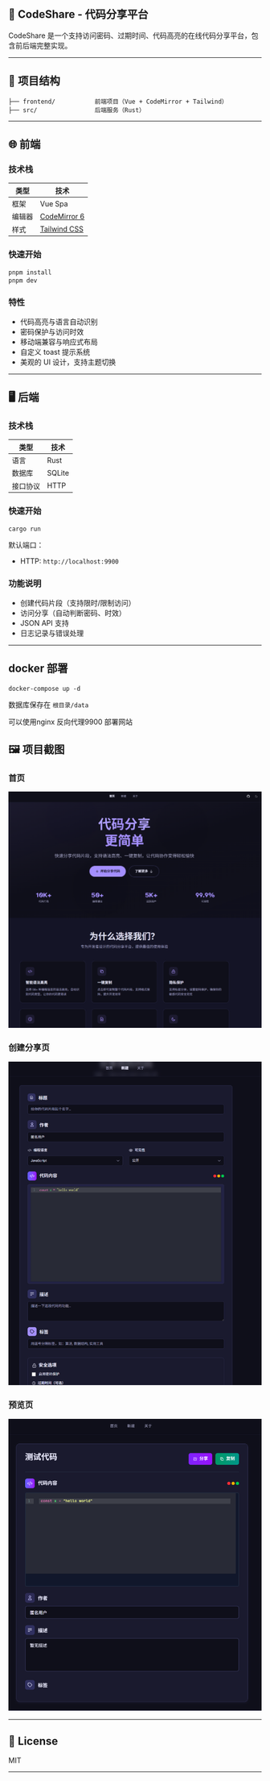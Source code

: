 ## 🧠 CodeShare - 代码分享平台

CodeShare 是一个支持访问密码、过期时间、代码高亮的在线代码分享平台，包含前后端完整实现。

---

## 📁 项目结构

```
├── frontend/           前端项目（Vue + CodeMirror + Tailwind）    
├── src/                后端服务（Rust）
```

---

## 🌐 前端

### 技术栈

| 类型   | 技术                                  |
| ------ | ------------------------------------- |
| 框架   | Vue Spa                               |
| 编辑器 | [CodeMirror 6]()                         |
| 样式   | [Tailwind CSS](https://tailwindcss.com/) |

### 快速开始

```shell
pnpm install
pnpm dev
```

### 特性

* 代码高亮与语言自动识别
* 密码保护与访问时效
* 移动端兼容与响应式布局
* 自定义 toast 提示系统
* 美观的 UI 设计，支持主题切换

---

## 🖥️ 后端

### 技术栈

| 类型     | 技术   |
| -------- | ------ |
| 语言     | Rust   |
| 数据库   | SQLite |
| 接口协议 | HTTP   |

### 快速开始

```shell
cargo run
```

默认端口：

* HTTP: `http://localhost:9900`

### 功能说明

* 创建代码片段（支持限时/限制访问）
* 访问分享（自动判断密码、时效）
* JSON API 支持
* 日志记录与错误处理

---

## docker 部署

```shell
docker-compose up -d
```

数据库保存在 `根目录/data`

可以使用nginx 反向代理9900 部署网站

## 🖼️ 项目截图

### 首页

![主页截图](images/home.png)

### 创建分享页

![创建截图](images/new.png)

### 预览页

![分享页截图](images/preview.png)

---

## 📄 License

MIT

---
